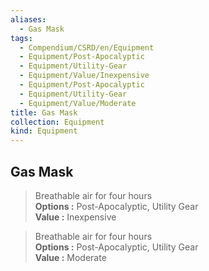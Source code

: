 ```yaml
---
aliases:
  - Gas Mask
tags:
  - Compendium/CSRD/en/Equipment
  - Equipment/Post-Apocalyptic
  - Equipment/Utility-Gear
  - Equipment/Value/Inexpensive
  - Equipment/Post-Apocalyptic
  - Equipment/Utility-Gear
  - Equipment/Value/Moderate
title: Gas Mask
collection: Equipment
kind: Equipment
---
```

## Gas Mask  
  
>Breathable air for four hours  
> **Options :** Post-Apocalyptic, Utility Gear  
> **Value :** Inexpensive  
  
>Breathable air for four hours  
> **Options :** Post-Apocalyptic, Utility Gear  
> **Value :** Moderate